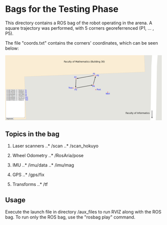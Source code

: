 # Bags for the Testing Phase

This directory contains a ROS bag of the robot operating in the arena. A square trajectory was performed, with 5 corners georeferrenced (P1, ... , P5).

The file "coords.txt" contains the corners' coordinates, which can be seen below:

![Alt text](./square_coords.png?raw=true "Square trajectory with referenced corners and obstacles")

## Topics in the bag

1. Laser scanners
..* /scan
..* /scan_hokuyo

2. Wheel Odometry
..* /RosAria/pose

3. IMU
..* /imu/data
..* /imu/mag

4. GPS
..* /gps/fix

5. Transforms
..* /tf

## Usage

Execute the launch file in directory /aux_files to run RVIZ along with the ROS bag. To run only the ROS bag, use the "rosbag play" command.